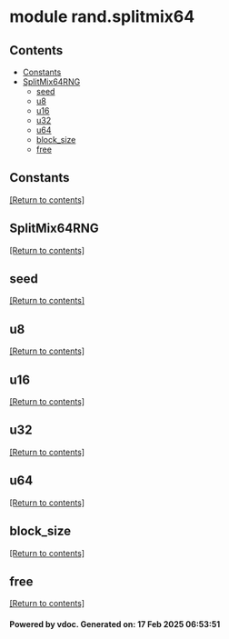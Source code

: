 # module rand.splitmix64


## Contents
- [Constants](#Constants)
- [SplitMix64RNG](#SplitMix64RNG)
  - [seed](#seed)
  - [u8](#u8)
  - [u16](#u16)
  - [u32](#u32)
  - [u64](#u64)
  - [block_size](#block_size)
  - [free](#free)

## Constants
[[Return to contents]](#Contents)

## SplitMix64RNG
[[Return to contents]](#Contents)

## seed
[[Return to contents]](#Contents)

## u8
[[Return to contents]](#Contents)

## u16
[[Return to contents]](#Contents)

## u32
[[Return to contents]](#Contents)

## u64
[[Return to contents]](#Contents)

## block_size
[[Return to contents]](#Contents)

## free
[[Return to contents]](#Contents)

#### Powered by vdoc. Generated on: 17 Feb 2025 06:53:51
